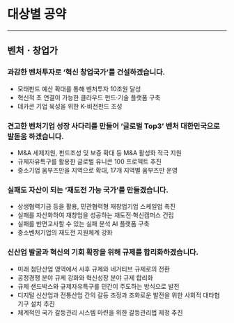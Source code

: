 # 대상별 공약
---
## 벤처ㆍ창업가

### 과감한 벤처투자로 ‘혁신 창업국가’를 건설하겠습니다.
- 모태펀드 예산 확대를 통해 벤처투자 10조원 달성
- 혁신적 초 연결이 가능한 클라우드 펀드·기술 플랫폼 구축
- 데카콘 기업 육성을 위한 K-비전펀드 조성

###  견고한 벤처기업 성장 사다리를 만들어 ‘글로벌 Top3’ 벤처 대한민국으로 발돋움 하겠습니다.
- M&A 세제지원, 펀드조성 및 보증 확대 등 M&A 활성화 적극 지원
- 규제자유특구를 활용한 글로벌 유니콘 100 프로젝트 추진
- 중소기업 옴부즈만을 지역으로 확대, 17개 지역별 옴부즈만 운영

###  실패도 자산이 되는 ‘재도전 가능 국가’를 만들겠습니다.
- 상생협력기금 등을 활용, 민관협력형 재창업기업 스케일업 촉진
- 실패를 자산화하여 재창업을 성공하는 재도전·혁신캠퍼스 건립
- 실패를 반면교사할 수 있는 실패 분석 AI 플랫폼 구축
- 중소벤처기업의 재도전 지원체계 강화

###  신산업 발굴과 혁신의 기회 확장을 위해 규제를 합리화하겠습니다.
- 미래 첨단산업 영역에서 사후 규제와 네거티브 규제로의 전환
- 공정경쟁 분야 규제 강화와 혁신성장 분야 규제 합리화
- 규제 샌드박스와 규제자유특구를 민간이 주도하는 방식으로 발전
- 디지털 신산업과 전통산업 간의 갈등 조정과 조화로운 발전을 위한 사회적 대타협 기구 설치 추진
- 체계적인 국가 갈등관리 시스템 마련을 위한 갈등관리법 제정 추진